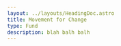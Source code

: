```yaml
---
layout: ../layouts/HeadingDoc.astro
title: Movement for Change
type: Fund
description: blah balh balh
---
```

